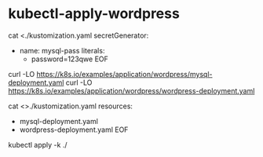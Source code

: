 # kubectl-apply-wordpress

cat <<EOF >./kustomization.yaml
secretGenerator:
- name: mysql-pass
  literals:
  - password=123qwe
EOF

curl -LO https://k8s.io/examples/application/wordpress/mysql-deployment.yaml
curl -LO https://k8s.io/examples/application/wordpress/wordpress-deployment.yaml

cat <<EOF >>./kustomization.yaml
resources:
  - mysql-deployment.yaml
  - wordpress-deployment.yaml
EOF

kubectl apply -k ./
